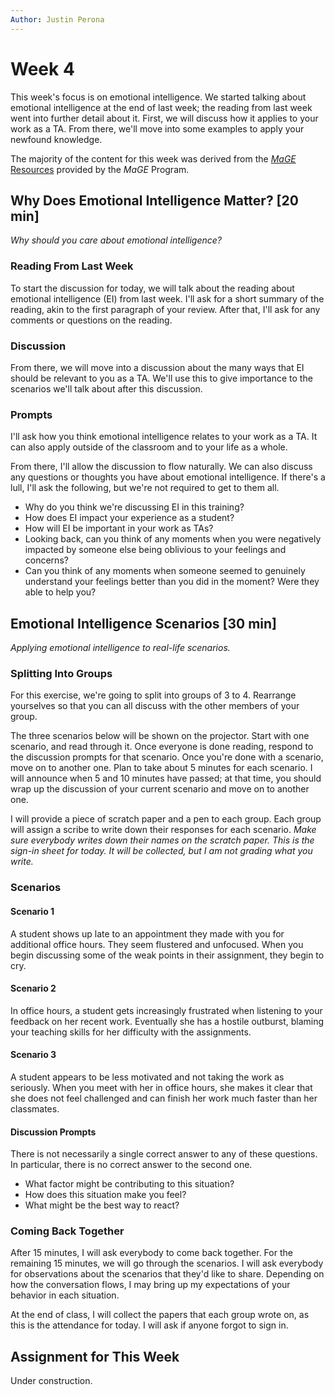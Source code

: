 ```yaml
---
Author: Justin Perona
---
```


# Week 4

This week's focus is on emotional intelligence.
We started talking about emotional intelligence at the end of last week; the reading from last week went into further detail about it.
First, we will discuss how it applies to your work as a TA.
From there, we'll move into some examples to apply your newfound knowledge.

The majority of the content for this week was derived from the [*MaGE* Resources](https://sites.google.com/mtholyoke.edu/mage-training-curriculum/home) provided by the *MaGE* Program.

## Why Does Emotional Intelligence Matter? [20 min]

*Why should you care about emotional intelligence?*

### Reading From Last Week

To start the discussion for today, we will talk about the reading about emotional intelligence (EI) from last week.
I'll ask for a short summary of the reading, akin to the first paragraph of your review.
After that, I'll ask for any comments or questions on the reading.

### Discussion

From there, we will move into a discussion about the many ways that EI should be relevant to you as a TA.
We'll use this to give importance to the scenarios we'll talk about after this discussion.

### Prompts

I'll ask how you think emotional intelligence relates to your work as a TA.
It can also apply outside of the classroom and to your life as a whole.

From there, I'll allow the discussion to flow naturally.
We can also discuss any questions or thoughts you have about emotional intelligence.
If there's a lull, I'll ask the following, but we're not required to get to them all.

* Why do you think we're discussing EI in this training?
* How does EI impact your experience as a student?
* How will EI be important in your work as TAs?
* Looking back, can you think of any moments when you were negatively impacted by someone else being oblivious to your feelings and concerns?
* Can you think of any moments when someone seemed to genuinely understand your feelings better than you did in the moment? Were they able to help you?

## Emotional Intelligence Scenarios [30 min]

*Applying emotional intelligence to real-life scenarios.*

### Splitting Into Groups

For this exercise, we're going to split into groups of 3 to 4.
Rearrange yourselves so that you can all discuss with the other members of your group.

The three scenarios below will be shown on the projector.
Start with one scenario, and read through it.
Once everyone is done reading, respond to the discussion prompts for that scenario.
Once you're done with a scenario, move on to another one.
Plan to take about 5 minutes for each scenario.
I will announce when 5 and 10 minutes have passed; at that time, you should wrap up the discussion of your current scenario and move on to another one.

I will provide a piece of scratch paper and a pen to each group.
Each group will assign a scribe to write down their responses for each scenario.
*Make sure everybody writes down their names on the scratch paper.
This is the sign-in sheet for today.
It will be collected, but I am not grading what you write.*

### Scenarios

#### Scenario 1

A student shows up late to an appointment they made with you for additional office hours.
They seem flustered and unfocused.
When you begin discussing some of the weak points in their assignment, they begin to cry.

#### Scenario 2

In office hours, a student gets increasingly frustrated when listening to your feedback on her recent work.
Eventually she has a hostile outburst, blaming your teaching skills for her difficulty with the assignments.

#### Scenario 3

A student appears to be less motivated and not taking the work as seriously.
When you meet with her in office hours, she makes it clear that she does not feel challenged and can finish her work much faster than her classmates.

#### Discussion Prompts

There is not necessarily a single correct answer to any of these questions.
In particular, there is no correct answer to the second one.

* What factor might be contributing to this situation?
* How does this situation make you feel?
* What might be the best way to react?

### Coming Back Together

After 15 minutes, I will ask everybody to come back together.
For the remaining 15 minutes, we will go through the scenarios.
I will ask everybody for observations about the scenarios that they'd like to share.
Depending on how the conversation flows, I may bring up my expectations of your behavior in each situation.

At the end of class, I will collect the papers that each group wrote on, as this is the attendance for today.
I will ask if anyone forgot to sign in.

## Assignment for This Week

Under construction.

